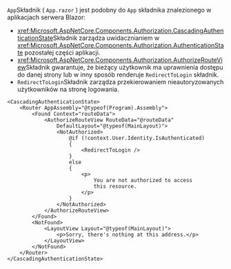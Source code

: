 `App`Składnik ( `App.razor` ) jest podobny do `App` składnika znalezionego w aplikacjach serwera Blazor:

* <xref:Microsoft.AspNetCore.Components.Authorization.CascadingAuthenticationState>Składnik zarządza uwidacznianiem w <xref:Microsoft.AspNetCore.Components.Authorization.AuthenticationState> pozostałej części aplikacji.
* <xref:Microsoft.AspNetCore.Components.Authorization.AuthorizeRouteView>Składnik gwarantuje, że bieżący użytkownik ma uprawnienia dostępu do danej strony lub w inny sposób renderuje `RedirectToLogin` składnik.
* `RedirectToLogin`Składnik zarządza przekierowaniem nieautoryzowanych użytkowników na stronę logowania.

```razor
<CascadingAuthenticationState>
    <Router AppAssembly="@typeof(Program).Assembly">
        <Found Context="routeData">
            <AuthorizeRouteView RouteData="@routeData" 
                DefaultLayout="@typeof(MainLayout)">
                <NotAuthorized>
                    @if (!context.User.Identity.IsAuthenticated)
                    {
                        <RedirectToLogin />
                    }
                    else
                    {
                        <p>
                            You are not authorized to access 
                            this resource.
                        </p>
                    }
                </NotAuthorized>
            </AuthorizeRouteView>
        </Found>
        <NotFound>
            <LayoutView Layout="@typeof(MainLayout)">
                <p>Sorry, there's nothing at this address.</p>
            </LayoutView>
        </NotFound>
    </Router>
</CascadingAuthenticationState>
```
